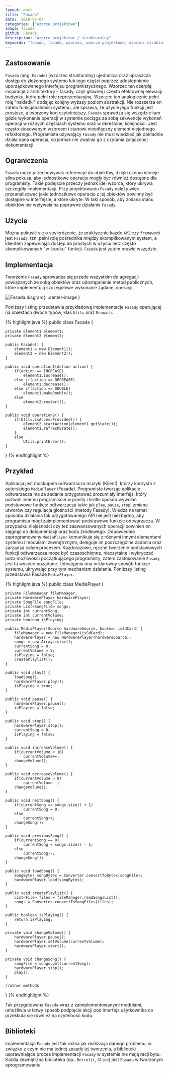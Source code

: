 ```yaml
---
layout: post
title: "Fasada"
date:  2018-05-07
categories: ["Wzorce projektowe"]
image: facade
github: Facade
description: "Wzorce projektowe / strukturalny"
keywords: "fasada, facade, wzorzec, wzorce projektowe, wzorzec strukturalny, design patterns, android, java, programowanie"
---
```


## Zastosowanie
`Fasada` (ang. `Facade`) (wzorzec strukturalny) ujednolica oraz upraszcza dostęp do złożonego systemu lub jego części poprzez udostępnienie uporządkowanego interfejsu programistycznego. Wzorzec ten czerpię inspiracje z architektury - fasady, czyli głównej i często efektownej elewacji budynku, która pełni role reprezentacyjną. Wzorzec ten analogicznie pełni rolę "nakładki" dodając kolejny wyższy poziom abstrakcji. Nie rozszerza on zatem funkcjonalności systemu, ale sprawia, że użycie jego funkcji jest prostsze, a tworzony kod czytelniejszy. `Fasada` sprawdza się wszędzie tam gdzie wykonanie operacji w systemie pociąga za sobą sekwencje wykonań operacji w różnych częściach systemu oraz w określonej kolejności. Jest często stosowanym wzorcem i stanowi nieodłączny element niejednego refaktoringu. Programista używający `Fasady` nie musi wiedzieć jak dokładnie działa dana operacja, co jednak nie zwalnia go z czytania załączonej dokumentacji.

## Ograniczenia
`Fasada` może przechowywać referencje do obiektów, dzięki czemu istnieje silna pokusa, aby jednostkowe operacje mogły być również dostępne dla programisty. Takie podejście przeczy jednak idei wzorca, który ukrywa szczegóły implementacji. Przy projektowaniu `Fasady` należy więc przeanalizować jakie jednostkowe operacje z jej obiektów powinny być dostępne w interfejsie, a które ukryte. W taki sposób, aby zmiana stanu obiektów nie wpływała na poprawne działanie `Fasady`. 

## Użycie
Można pokusić się o stwierdzenie, że praktycznie każde `API` czy `framework` jest `Fasadą`, tzn. pełni rolę pośrednika między skomplikowanym system, a klientem zapewniając dostęp do prostych w użyciu lecz często skomplikowanych "w środku" funkcji. `Fasada` jest zatem prawie wszędzie.

## Implementacja
Tworzenie `Fasady` sprowadza się przede wszystkim do agregacji powiązanych ze sobą obiektów oraz udostępnienie metod publicznych, które implementują szczegółowe wykonanie żądanej operacji. 

![Fasada diagram](/assets/img/diagrams/facade.svg){: .center-image }

Poniższy listing przedstawia przykładową implementacje `Fasady` operującej na obiektach dwóch typów, klas `Utils` oraz `Enumach`.

{% highlight java %}
public class Facade {
    
    private Element1 element1;
    private Element2 element2;

    public Facade() {
        element1 = new Element1();
        element2 = new Element2();
    }

    public void operation1(Action action) {
        if(action == INCREASE)
            element1.increase();
        else if(action == DECREASE)
            element1.decrease();
        else if(action == DOUBLE)
            element1.makeDouble();
        else
            element2.restart();
    }

    public void operation2() {
    	if(Utils.isAccessProvided()) {
            element2.startAction(element1.getState());
            element1.refreshState();
        }
        else
            Utils.printError();
    }
}
{% endhighlight %}

## Przykład
Aplikacja jest mockupem odtwarzacza muzyki (Klient), którzy korzysta z autorskiego `MediaPlayer` (Fasada). Programista tworząc aplikacje odtwarzacza ma za zadanie przygotować zrozumiały interfejs, który pozwoli innemu programiście w prosty i krótki sposób wywołać podstawowe funkcje odtwarzacza takie jak `play`, `pause`, `stop`, zmiana utworów czy regulacja głośności (metody Fasady). Wiedza na temat sposobu działania tak przygotowanego API nie jest niezbędna, aby programista mógł zaimplementować podstawowe funkcje odtwarzacza. W przypadku niejasności czy też zaawansowanych operacji powinien on sięgnąć do dokumentacji oraz kodu źródłowego. Odpowiednio zaprogramowany `MediaPlayer` komunikuje się z różnymi innymi elementami systemu i modułami zewnętrznymi, deleguje im poszczególne zadania oraz zarządza całym procesem. Każdorazowe, ręczne tworzenie podstawowych funkcji odtwarzacza może być czasoschłonne, nieczytalne i wykryczać poza możliwości początkującego programisty, zatem zastosowanie `Fasady` jest tu wysoce pożądane. Udostępnia ona w klarowny sposób funkcje systemu, ukrywając przy tym mechanizm działania. Poniższy listing przedstawia Fasadę `MediaPlayer`.

{% highlight java %}
public class MediaPlayer {

    private FileManager fileManager;
    private HardwarePlayer hardwarePlayer;
    private SongFile songFile;
    private List<SongFile> songs;
    private int currentSong;
    private int currentVolume;
    private boolean isPlaying;

    public MediaPlayer(Source hardwareSource, boolean isSdCard) {
        fileManager = new FileManager(isSdCard);
        hardwarePlayer = new HardwarePlayer(hardwareSource);
        songs = new ArrayList<>();
        currentSong = 0;
        currentVolume = 5;
        isPlaying = false;
        createPlaylist();
    }

    public void play() {
        loadSong();
        hardwarePlayer.play();
        isPlaying = true;
    }

    public void pause() {
        hardwarePlayer.pause();
        isPlaying = false;
    }

    public void stop() {
        hardwarePlayer.stop();
        currentSong = 0;
        isPlaying = false;
    }

    public void increaseVolume() {
        if(currentVolume < 10)
            currentVolume++;
        changeVolume();
    }

    public void decreaseVolume() {
        if(currentVolume > 0)
            currentVolume--;
        changeVolume();
    }

    public void nextSong() {
        if(currentSong == songs.size() + 1)
            currentSong = 0;
        else
            currentSong++;
        changeSong();
    }

    public void previousSong() {
        if(currentSong == 0)
            currentSong = songs.size() - 1;
        else
            currentSong--;
        changeSong();
    }

    public void loadSong() {
        SongBytes songBytes = Converter.convertToBytes(songFile);
        hardwarePlayer.load(songBytes);
    }

    public void createPlaylist() {
        List<File> files = fileManager.readSongsList();
        songs = Converter.convertToSongFiles(files);
    }
    
    public boolean isPlaying() {
        return isPlaying;
    }

    private void changeVolume() {
        hardwarePlayer.pause();
        hardwarePlayer.setVolume(currentVolume);
        hardwarePlayer.start();
    }

    private void changeSong() {
        songFile = songs.get(currentSong);
        hardwarePlayer.stop();
        play();
    }

    //other methods
}
{% endhighlight %}

Tak przygotowana `Fasada` wraz z zaimplementowanymi modułami, umożliwia w łatwy sposób podpięcie akcji pod interfejs użytkownika co przekłada się również na czytelność kodu.

## Biblioteki
Implementacja `Fasady` jest tak różna jak realizacja danego problemu, w związku z czym nie ma jednej zasady jej tworzenia, a biblioteki usprawniające proces implementacji `Fasady` w systemie nie mają racji bytu. Każda zewnętrzna biblioteka (np.: `Retrofit`, `Glide`) jest `Fasadą` w tworzonym oprogramowaniu.